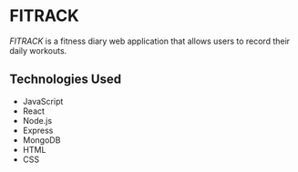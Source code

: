 # FITRACK

*FITRACK* is a fitness diary web application that allows users to record their daily workouts.  

## Technologies Used

- JavaScript
- React
- Node.js
- Express
- MongoDB
- HTML
- CSS

